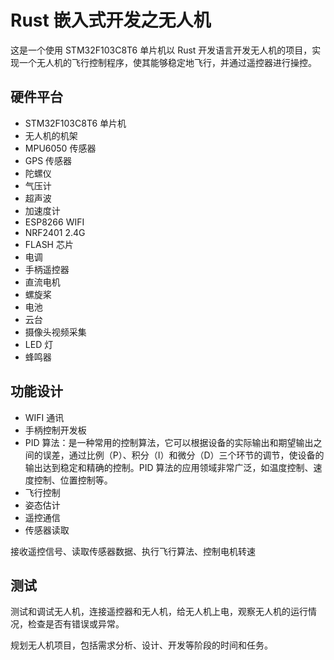 # Rust 嵌入式开发之无人机

这是一个使用 STM32F103C8T6 单片机以 Rust 开发语言开发无人机的项目，实现一个无人机的飞行控制程序，使其能够稳定地飞行，并通过遥控器进行操控。

## 硬件平台

- STM32F103C8T6 单片机
- 无人机的机架
- MPU6050 传感器
- GPS 传感器
- 陀螺仪
- 气压计
- 超声波
- 加速度计
- ESP8266 WIFI
- NRF2401 2.4G
- FLASH 芯片
- 电调
- 手柄遥控器
- 直流电机
- 螺旋桨
- 电池
- 云台
- 摄像头视频采集
- LED 灯
- 蜂鸣器

## 功能设计

- WIFI 通讯
- 手柄控制开发板
- PID 算法：是一种常用的控制算法，它可以根据设备的实际输出和期望输出之间的误差，通过比例（P）、积分（I）和微分（D）三个环节的调节，使设备的输出达到稳定和精确的控制。PID 算法的应用领域非常广泛，如温度控制、速度控制、位置控制等。
- 飞行控制
- 姿态估计
- 遥控通信
- 传感器读取

接收遥控信号、读取传感器数据、执行飞行算法、控制电机转速

## 测试

测试和调试无人机，连接遥控器和无人机，给无人机上电，观察无人机的运行情况，检查是否有错误或异常。

规划无人机项目，包括需求分析、设计、开发等阶段的时间和任务。
